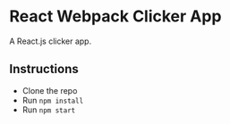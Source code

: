 # React Webpack Clicker App

A React.js clicker app.

## Instructions

* Clone the repo
* Run `npm install`
* Run `npm start`
